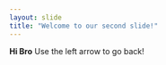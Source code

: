 ```yaml
---
layout: slide
title: "Welcome to our second slide!"
---
```

**Hi Bro**
Use the left arrow to go back!
